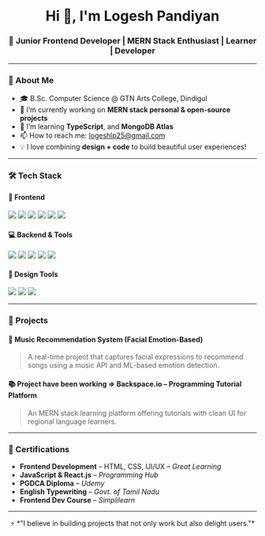 <h1 align="center">Hi 👋, I'm Logesh Pandiyan</h1>
<h3 align="center">🚀 Junior Frontend Developer | MERN Stack Enthusiast | Learner | Developer</h3>

---

### 🌟 About Me

- 🎓 B.Sc. Computer Science @ GTN Arts College, Dindigul  
- 🔭 I’m currently working on **MERN stack personal & open-source projects**
- 🌱 I’m learning **TypeScript**, and **MongoDB Atlas**
- 📫 How to reach me: [logeshlp25@gmail.com](mailto:logeshlp25@gmail.com)
- 💡 I love combining **design + code** to build beautiful user experiences!

---

### 🛠 Tech Stack

#### 🚀 Frontend
<p>
  <img src="https://img.shields.io/badge/HTML5-E34F26?style=flat&logo=html5&logoColor=white" />
  <img src="https://img.shields.io/badge/CSS3-1572B6?style=flat&logo=css3&logoColor=white" />
  <img src="https://img.shields.io/badge/JavaScript-F7DF1E?style=flat&logo=javascript&logoColor=black" />
  <img src="https://img.shields.io/badge/React.js-61DAFB?style=flat&logo=react&logoColor=black" />
  <img src="https://img.shields.io/badge/TailwindCSS-38B2AC?style=flat&logo=tailwind-css&logoColor=white" />
  <img src="https://img.shields.io/badge/Bootstrap-7952B3?style=flat&logo=bootstrap&logoColor=white" />
</p>

#### 💻 Backend & Tools
<p>
  <img src="https://img.shields.io/badge/Node.js-339933?style=flat&logo=nodedotjs&logoColor=white" />
  <img src="https://img.shields.io/badge/Express.js-000000?style=flat&logo=express&logoColor=white" />
  <img src="https://img.shields.io/badge/MongoDB-4EA94B?style=flat&logo=mongodb&logoColor=white" />
  <img src="https://img.shields.io/badge/MySQL-00758F?style=flat&logo=mysql&logoColor=white" />
  <img src="https://img.shields.io/badge/Python-3776AB?style=flat&logo=python&logoColor=white" />
</p>

#### 🎨 Design Tools
<p>
  <img src="https://img.shields.io/badge/Figma-F24E1E?style=flat&logo=figma&logoColor=white" />
  <img src="https://img.shields.io/badge/Photoshop-31A8FF?style=flat&logo=adobe-photoshop&logoColor=white" />
  <img src="https://img.shields.io/badge/Canva-00C4CC?style=flat&logo=canva&logoColor=white" />
</p>

---

### 💼 Projects

#### 🎵 Music Recommendation System (Facial Emotion-Based)
> A real-time project that captures facial expressions to recommend songs using a music API and ML-based emotion detection.

#### 📚 Project have been working => Backspace.io – Programming Tutorial Platform
> An MERN stack learning platform offering tutorials with clean UI for regional language learners.

---

### 📜 Certifications

- **Frontend Development** – HTML, CSS, UI/UX – *Great Learning*
- **JavaScript & React.js** – *Programming Hub*
- **PGDCA Diploma** – *Udemy*
- **English Typewriting** – *Govt. of Tamil Nadu*
- **Frontend Dev Course** – *Simplilearn*

---


<p align="center">
  ⚡ *"I believe in building projects that not only work but also delight users."*
</p>
